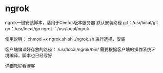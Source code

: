 # ngrok
ngrok一键安装脚本，适用于Centos版本服务器
默认安装路径
git：/usr/local/git
go：/usr/local/go
ngrok：/usr/local/ngrok

使用说明：
	chmod +x ngrok.sh
	sh ./ngrok.sh
进行选择，安装

客户端编译好存放的路径：
	/usr/local/ngrok/bin/
需要根据客户端的操作系统环境编译，脚本也已经写好

详细教程看博客
